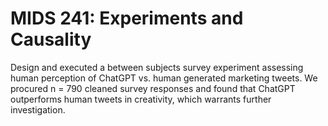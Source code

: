 # MIDS 241: Experiments and Causality

Design and executed a between subjects survey experiment assessing human perception of ChatGPT vs. human generated marketing tweets. We procured n = 790 cleaned survey responses and found that ChatGPT outperforms human tweets in creativity, which warrants further investigation.

